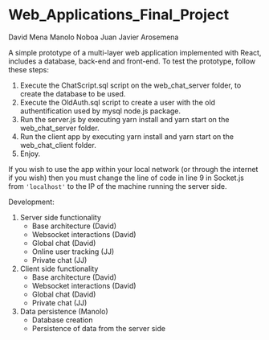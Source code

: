 # Web_Applications_Final_Project

David Mena
Manolo Noboa
Juan Javier Arosemena

A simple prototype of a multi-layer web application implemented with React, includes a database, back-end and front-end.
To test the prototype, follow these steps:
  1. Execute the ChatScript.sql script on the web_chat_server folder, to create the database to be used.
  2. Execute the OldAuth.sql script to create a user with the old authentification used by mysql node.js package.
  3. Run the server.js by executing yarn install and yarn start on the web_chat_server folder.
  4. Run the client app by executing yarn install and yarn start on the web_chat_client folder.
  5. Enjoy.


If you wish to use the app within your local network (or through the internet if you wish) then you must change the line of code in line 9 in Socket.js from `'localhost'` to the IP of the machine running the server side.


Development:
1. Server side functionality
	* Base architecture (David)
	* Websocket interactions (David)
	* Global chat (David) 
	* Online user tracking (JJ)
	* Private chat (JJ)
2. Client side functionality
	* Base architecture (David)
	* Websocket interactions (David)
	* Global chat (David)
	* Private chat (JJ)
3. Data persistence (Manolo)
	* Database creation
	* Persistence of data from the server side